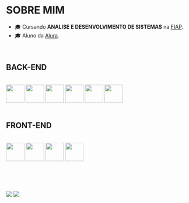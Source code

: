 <div>
  
# SOBRE MIM

- 🎓 Cursando **ANALISE E DESENVOLVIMENTO DE SISTEMAS** na <a href="https://www.fiap.com.br/">FIAP</a>.
- 🎓 Aluno da <a href="https://www.alura.com.br/">Alura</a>.
  
<br>

## BACK-END

<div style="display: inline_block"><br>
  <img height="50px" src="https://cdn.jsdelivr.net/gh/devicons/devicon@latest/icons/java/java-original.svg" />          
  <img height="50px" src="https://cdn.jsdelivr.net/gh/devicons/devicon@latest/icons/python/python-original.svg" />
  <img height="50px" src="https://cdn.jsdelivr.net/gh/devicons/devicon@latest/icons/csharp/csharp-original.svg" />
  <img height="50px" src="https://cdn.jsdelivr.net/gh/devicons/devicon@latest/icons/kotlin/kotlin-original.svg" />
  <img height="50px" src="https://cdn.jsdelivr.net/gh/devicons/devicon@latest/icons/oracle/oracle-original.svg" />
  <img height="50px" src="https://cdn.jsdelivr.net/gh/devicons/devicon@latest/icons/mysql/mysql-original.svg" />
</div>

<br>

## FRONT-END

<div style="display: inline_block"><br>
  <img height="50px" src="https://cdn.jsdelivr.net/gh/devicons/devicon@latest/icons/css3/css3-original.svg" />
  <img height="50px" src="https://cdn.jsdelivr.net/gh/devicons/devicon@latest/icons/html5/html5-original.svg" />        
  <img height="50px" src="https://cdn.jsdelivr.net/gh/devicons/devicon@latest/icons/javascript/javascript-original.svg" />          
  <img height="50px" src="https://cdn.jsdelivr.net/gh/devicons/devicon@latest/icons/typescript/typescript-plain.svg" />
</div>

<br><br><br>

</div>

<div>
<img src="https://github-readme-stats.vercel.app/api/top-langs/?username=brielpg&theme=gotham&locale=pt-br&border_radius=15">
<img src="https://github-readme-stats.vercel.app/api?username=brielpg&custom_title=Git+Stats+brielpg&theme=gotham&locale=pt-br&show_icons=true&border_radius=15">
</div>
